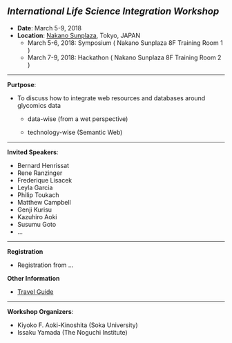 

## *International Life Science Integration Workshop*    
* **Date**: March 5-9, 2018
* **Location**: <a href="https://www.sunplaza.jp/en/">Nakano Sunplaza</a>, Tokyo, JAPAN
  * March 5-6, 2018: Symposium ( Nakano Sunplaza 8F Training Room 1 )
  * March 7-9, 2018: Hackathon ( Nakano Sunplaza 8F Training Room 2 )
 
***    
**Purtpose**:

* To discuss how to integrate web resources and databases around glycomics data

  * data-wise (from a wet perspective)  

  * technology-wise (Semantic Web)  

***    

**Invited Speakers**:
*  Bernard Henrissat
*  Rene Ranzinger
*  Frederique Lisacek
*  Leyla Garcia
*  Philip Toukach
*  Matthew Campbell
*  Genji Kurisu 
*  Kazuhiro Aoki
*  Susumu Goto
* ...  

***    

**Registration**
 * Registration from ...

  
**Other Information**
* <a href="http://www.gotokyo.org/en/index.html">Travel Guide</a>
  
***
**Workshop Organizers**:
* Kiyoko F. Aoki-Kinoshita (Soka University)
* Issaku Yamada (The Noguchi Institute)
